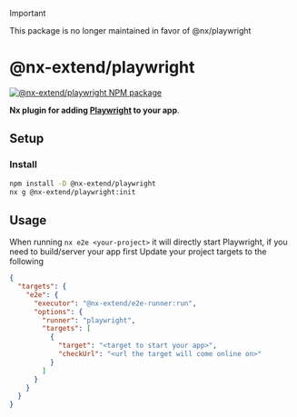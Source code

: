 > [!IMPORTANT]  
> This package is no longer maintained in favor of @nx/playwright

# @nx-extend/playwright

<a href="https://www.npmjs.com/package/@nx-extend/playwright" rel="nofollow">
  <img src="https://badgen.net/npm/v/@nx-extend/playwright" alt="@nx-extend/playwright NPM package">
</a>

**Nx plugin for adding [Playwright](https://playwright.dev/) to your app**.

## Setup

### Install

```sh
npm install -D @nx-extend/playwright
nx g @nx-extend/playwright:init
```

## Usage

When running `nx e2e <your-project>` it will directly start Playwright, if you need to build/server your app first
Update your project targets to the following

```json
{
  "targets": {
    "e2e": {
      "executor": "@nx-extend/e2e-runner:run",
      "options": {
        "runner": "playwright",
        "targets": [
          {
            "target": "<target to start your app>",
            "checkUrl": "<url the target will come online on>"
          }
        ]
      }
    }
  }
}
```
